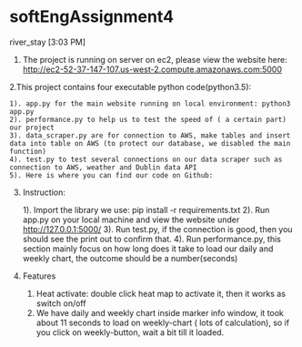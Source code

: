 # softEngAssignment4

river_stay [3:03 PM] 
1. The project is running on server on ec2, please view the website here: http://ec2-52-37-147-107.us-west-2.compute.amazonaws.com:5000

2.This project contains four executable python code(python3.5):

    1). app.py for the main website running on local environment: python3 app.py
    2). performance.py to help us to test the speed of ( a certain part) our project 
    3). data_scraper.py are for connection to AWS, make tables and insert data into table on AWS (to protect our database, we disabled the main function)
    4). test.py to test several connections on our data scraper such as connection to AWS, weather and Dublin data API
    5). Here is where you can find our code on Github:

3. Instruction:

    1). Import the library we use: pip install -r requirements.txt 
    2). Run app.py on your local machine and view the website under http://127.0.0.1:5000/
    3). Run test.py, if the connection is good, then you should see the print out to confirm that.
    4). Run performance.py, this section mainly focus on how long does it take to load our daily and weekly chart, the outcome should be a number(seconds)

4. Features
    1) Heat activate: double click heat map to activate it, then it works as switch on/off 
    2) We have daily and weekly chart inside marker info window, it took about 11 seconds to load on weekly-chart ( lots of calculation), so if you click on weekly-button, wait a bit till it loaded.